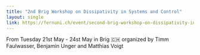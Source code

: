 ```yaml
---
title: "2nd Brig Workshop on Dissipativity in Systems and Control"
layout: single
link: https://fernuni.ch/event/second-brig-workshop-on-dissipativity-in-systems-and-control
---
```

From Tuesday 21st May - 24st May in Brig :switzerland: organized by Timm Faulwasser, Benjamin Unger and Matthias Voigt



